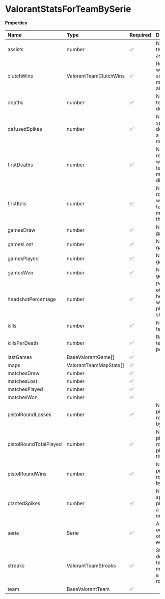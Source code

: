 # ValorantStatsForTeamBySerie

**Properties**

| Name                   | Type                   | Required | Description                                             |
| :--------------------- | :--------------------- | :------- | :------------------------------------------------------ |
| assists                | number                 | ✅       | Number of team's assists                                |
| clutchWins             | ValorantTeamClutchWins | ✅       | Rounds wins with a single team member alive             |
| deaths                 | number                 | ✅       | Number of team's death                                  |
| defusedSpikes          | number                 | ✅       | Number of spikes defused by a team member               |
| firstDeaths            | number                 | ✅       | Number of rounds where a team member died first         |
| firstKills             | number                 | ✅       | Number of rounds where a team member did the first kill |
| gamesDraw              | number                 | ✅       | Number of games                                         |
| gamesLost              | number                 | ✅       | Number of games                                         |
| gamesPlayed            | number                 | ✅       | Number of games                                         |
| gamesWon               | number                 | ✅       | Number of games                                         |
| headshotPercentage     | number                 | ✅       | Percentage of headshots within the player's shots       |
| kills                  | number                 | ✅       | Number of team's kills                                  |
| killsPerDeath          | number                 | ✅       | Ratio of team's kills per deaths                        |
| lastGames              | BaseValorantGame[]     | ✅       |                                                         |
| maps                   | ValorantTeamMapStats[] | ✅       |                                                         |
| matchesDraw            | number                 | ✅       |                                                         |
| matchesLost            | number                 | ✅       |                                                         |
| matchesPlayed          | number                 | ✅       |                                                         |
| matchesWon             | number                 | ✅       |                                                         |
| pistolRoundLosses      | number                 | ✅       | Number of pistol rounds lost by the team                |
| pistolRoundTotalPlayed | number                 | ✅       | Number of pistol rounds played by the team              |
| pistolRoundWins        | number                 | ✅       | Number of pistol rounds won by the team                 |
| plantedSpikes          | number                 | ✅       | Number of spikes planted by a team member               |
| serie                  | Serie                  | ✅       | A serie, an occurrence of a league event                |
| streaks                | ValorantTeamStreaks    | ✅       | Streaks done by a team member (in a given round)        |
| team                   | BaseValorantTeam       | ✅       |                                                         |
